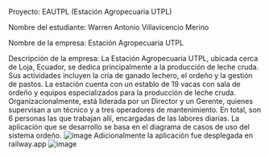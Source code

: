 Proyecto: EAUTPL (Estación Agropecuaria UTPL)

Nombre del estudiante: Warren Antonio Villavicencio Merino

Nombre de la empresa: Estación Agropecuaria UTPL

Descripción de la empresa: La Estación Agropecuaria UTPL, ubicada cerca de Loja, Ecuador, se dedica principalmente a la producción de leche cruda. Sus actividades incluyen la cría de ganado lechero, el ordeño y la gestión de pastos. La estación cuenta con un establo de 19 vacas con sala de ordeño y equipos especializados para la producción de leche cruda. Organizacionalmente, está liderada por un Director y un Gerente, quienes supervisan a un técnico y a tres operadores de mantenimiento. En total, son 6 personas las que trabajan allí, encargadas de las labores diarias.
La aplicación que se desarrollo se basa en el diagrama de casos de uso del sistema ordeño.
![image](https://github.com/user-attachments/assets/f30b81b9-6709-437b-9ce4-cd2918370cb5)
Adicionalmente la aplicación fue desplegada en railway.app
![image](https://github.com/user-attachments/assets/4968cdf3-0762-43f5-a634-d5682cfc8630)


